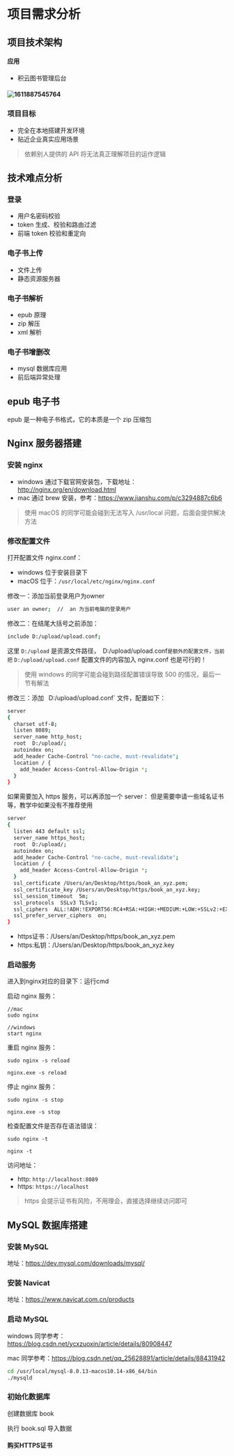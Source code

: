 # 项目需求分析

## 项目技术架构

#### 应用

- 积云图书管理后台

  

#### ![1611887545764](C:\Users\an\AppData\Roaming\Typora\typora-user-images\1611887545764.png)

### 项目目标

- 完全在本地搭建开发环境
- 贴近企业真实应用场景

> 依赖别人提供的 API 将无法真正理解项目的运作逻辑

## 技术难点分析

### 登录

- 用户名密码校验
- token 生成、校验和路由过滤
- 前端 token 校验和重定向

### 电子书上传

- 文件上传
- 静态资源服务器

### 电子书解析

- epub 原理
- zip 解压
- xml 解析

### 电子书增删改

- mysql 数据库应用
- 前后端异常处理

## epub 电子书

epub 是一种电子书格式，它的本质是一个 zip 压缩包

## Nginx 服务器搭建

### 安装 nginx

- windows 通过下载官网安装包，下载地址：http://nginx.org/en/download.html
- mac 通过 brew 安装，参考：https://www.jianshu.com/p/c3294887c6b6

> 使用 macOS 的同学可能会碰到无法写入 /usr/local 问题，后面会提供解决方法

### 修改配置文件

打开配置文件 nginx.conf：

- windows 位于安装目录下
- macOS 位于：`/usr/local/etc/nginx/nginx.conf`

修改一：添加当前登录用户为owner     

```sh
user an owner;  //  an 为当前电脑的登录用户
```

修改二：在结尾大括号之前添加：

```sh
include D:/upload/upload.conf;   
```

这里 `D:/upload` 是资源文件路径，` `D:/upload/upload.conf` 是额外的配置文件，当前把 ` `D:/upload/upload.conf` 配置文件的内容加入 nginx.conf 也是可行的！

> 使用 windows 的同学可能会碰到路径配置错误导致 500 的情况，最后一节有解法

修改三：添加 ` `D:/upload/upload.conf` 文件，配置如下：

```sh
server
{ 
  charset utf-8;
  listen 8089;
  server_name http_host;
  root  D:/upload/;
  autoindex on;
  add_header Cache-Control "no-cache, must-revalidate";
  location / { 
    add_header Access-Control-Allow-Origin *;
  }
}
```

如果需要加入 https 服务，可以再添加一个 server：  但是需要申请一些域名证书等，教学中如果没有不推荐使用

```sh
server
{
  listen 443 default ssl;
  server_name https_host;
  root  D:/upload/;
  autoindex on;
  add_header Cache-Control "no-cache, must-revalidate";
  location / {
    add_header Access-Control-Allow-Origin *;
  }
  ssl_certificate /Users/an/Desktop/https/book_an_xyz.pem;
  ssl_certificate_key /Users/an/Desktop/https/book_an_xyz.key;
  ssl_session_timeout  5m;
  ssl_protocols  SSLv3 TLSv1;
  ssl_ciphers  ALL:!ADH:!EXPORT56:RC4+RSA:+HIGH:+MEDIUM:+LOW:+SSLv2:+EXP;
  ssl_prefer_server_ciphers  on;
}
```

- https证书：/Users/an/Desktop/https/book_an_xyz.pem
- https:私钥：/Users/an/Desktop/https/book_an_xyz.key

### 启动服务

进入到nginx对应的目录下：运行cmd

启动 nginx 服务：  

```
//mac
sudo nginx

//windows
start nginx
```

重启 nginx 服务：

```
sudo nginx -s reload

nginx.exe -s reload
```

停止 nginx 服务：

```
sudo nginx -s stop

nginx.exe -s stop
```

检查配置文件是否存在语法错误：

```
sudo nginx -t

nginx -t
```

访问地址：

- http: `http://localhost:8089`
- https: `https://localhost`

> https 会提示证书有风险，不用理会，直接选择继续访问即可



## MySQL 数据库搭建

### 安装 MySQL

地址：https://dev.mysql.com/downloads/mysql/

### 安装 Navicat

地址：https://www.navicat.com.cn/products

### 启动 MySQL

windows 同学参考：https://blog.csdn.net/ycxzuoxin/article/details/80908447

mac 同学参考：https://blog.csdn.net/qq_25628891/article/details/88431942

```sh
cd /usr/local/mysql-8.0.13-macos10.14-x86_64/bin
./mysqld
```

### 初始化数据库

创建数据库 book

执行 book.sql 导入数据

#### 购买HTTPS证书

